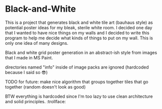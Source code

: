 # Black-and-White
This is a project that generates black and white tile art (bauhaus style) as potential poster ideas for my bleak, sterile white room. I decided one day that I wanted to have nice things on my walls and I decided to write this program to help me decide what kinds of things to put on my wall. This is only one idea of many designs.

Black and white grid poster generation in an abstract-ish style from images that I made in MS Paint.

directories named "info" inside of image packs are ignored (hardcoded because I said so :sunglasses:)



TODO for future: 
make nice algorithm that groups together tiles that go together (random doesn't look as good)

BTW everything is hardcoded since I'm too lazy to use clean architecture and solid principles. :trollface:

